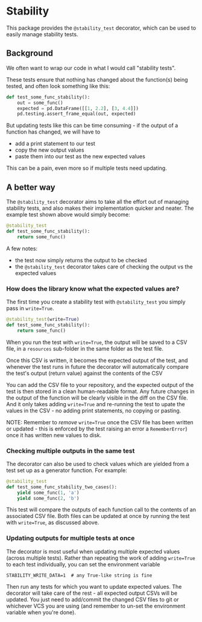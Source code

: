 # Stability

This package provides the `@stability_test` decorator, which
can be used to easily manage stability tests.


## Background

We often want to wrap our code in what I would call "stability tests".

These tests ensure that nothing has changed about the function(s) being
tested, and often look something like this:

```python
def test_some_func_stability():
    out = some_func()
    expected = pd.DataFrame([[1, 2.2], [3, 4.4]])
    pd.testing.assert_frame_equal(out, expected)
```

But updating tests like this can be time consuming - if
the output of a function has changed, we will have to 
- add a print statement to our test
- copy the new output values
- paste them into our test as the new expected values

This can be a pain, even more so if multiple tests need
updating.


## A better way

The `@stability_test` decorator aims to take all the effort
out of managing stability tests, and also makes their 
implementation quicker and neater. The example test shown
above would simply become:


```python
@stability_test
def test_some_func_stability():
    return some_func()
```

A few notes:
- the test now simply returns the output to be checked
- the `@stability_test` decorator takes care of checking the output vs the expected values 


### How does the library know what the expected values are?

The first time you create a stability test with `@stability_test`
you simply pass in `write=True`.

```python
@stability_test(write=True)
def test_some_func_stability():
    return some_func()
```

When you run the test with `write=True`, the output will be saved to a 
CSV file, in a `resources` sub-folder in the same folder as the test file.

Once this CSV is written, it becomes the expected output of the test,
and whenever the test runs in future the decorator will automatically
compare the test's output (return value) against the contents of the 
CSV 

You can add the CSV file to your repository, and the expected output
of the test is then stored in a clean human-readable format. Any future
changes in the output of the function will be clearly visible in the 
diff on the CSV file. And it only takes adding `write=True` and 
re-running the test to upate the values in the CSV - no adding
print statements, no copying or pasting.

NOTE: Remember to _remove_ `write=True` once the CSV file has been
written or updated - this is enforced by the test raising an error
a `RememberError`) once it has written new values to disk.


### Checking multiple outputs in the same test

The decorator can also be used to check values which are 
yielded from a test set up as a generator function. For example:

```python
@stability_test
def test_some_func_stability_two_cases():
    yield some_func(1, 'a')
    yield some_func(2, 'b')
```

This test will compare the outputs of each function call to 
the contents of an associated CSV file. Both files can be updated at 
once by running the test with `write=True`, as discussed above.


### Updating outputs for multiple tests at once

The decorator is most useful when updating multiple expected values
(across multiple tests). Rather than repeating the work of adding 
`write=True` to each test individually, you can set the environment
variable

```commandline
STABILITY_WRITE_DATA=1  # any True-like string is fine
```

Then run any tests for which you want to update expected values. 
The decorator will take care of the rest - all expected output CSVs
will be updated. You just need to add/commit the changed CSV files 
to git or whichever VCS you are using (and remember to un-set the
environment variable when you're done).
